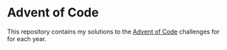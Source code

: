# Advent of Code

This repository contains my solutions to the [Advent of Code](https://adventofcode.com/) challenges for for each year.
